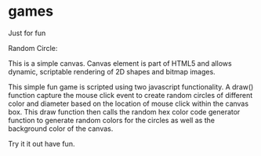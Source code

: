 # games

Just for fun

Random Circle:

This  is a simple canvas. Canvas element is part of HTML5 and allows dynamic, scriptable rendering of 2D shapes and bitmap images.

This simple fun game is scripted using two javascript functionality. A draw() function capture the mouse click event to create random circles of different color and diameter based on the location of mouse click within the canvas box. This draw function then calls the random hex color code generator function to generate random colors for the circles as well as the background color of the canvas. 

Try it it out have fun. 